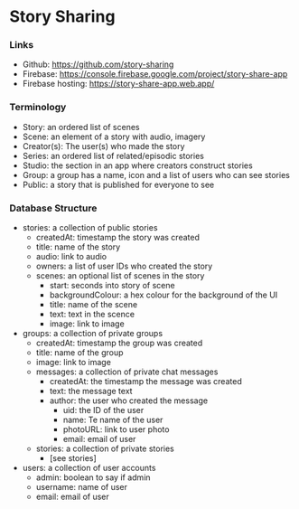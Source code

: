 # Story Sharing

### Links

* Github: https://github.com/story-sharing
* Firebase: https://console.firebase.google.com/project/story-share-app
* Firebase hosting: https://story-share-app.web.app/

### Terminology

* Story: an ordered list of scenes
* Scene: an element of a story with audio, imagery
* Creator(s): The user(s) who made the story
* Series: an ordered list of related/episodic stories
* Studio: the section in an app where creators construct stories
* Group: a group has a name, icon and a list of users who can see stories
* Public: a story that is published for everyone to see

### Database Structure

* stories: a collection of public stories
  * createdAt: timestamp the story was created
  * title: name of the story
  * audio: link to audio
  * owners: a list of user IDs who created the story
  * scenes: an optional list of scenes in the story
    * start: seconds into story of scene
    * backgroundColour: a hex colour for the background of the UI
    * title: name of the scene
    * text: text in the scence
    * image: link to image
* groups: a collection of private groups
  * createdAt: timestamp the group was created
  * title: name of the group
  * image: link to image
  * messages: a collection of private chat messages
    * createdAt: the timestamp the message was created
    * text: the message text
    * author: the user who created the message
      * uid: the ID of the user
      * name: Te name of the user
      * photoURL: link to user photo
      * email: email of user
   * stories: a collection of private stories
     * [see stories]
* users: a collection of user accounts
  * admin: boolean to say if admin
  * username: name of user
  * email: email of user
